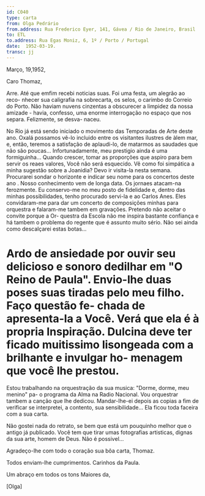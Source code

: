 ```yaml
---
id: C040
type: carta
from: Olga Pedrário
from.address: Rua Frederico Eyer, 141, Gávea / Rio de Janeiro, Brasil
to: ETL
to.address: Rua Egas Moniz, 6, 1º / Porto / Portugal
date:  1952-03-19.
transc: jj
---
```


Março, 19,1952,

Caro Thomaz,

Arre. Até que emfim recebi noticias suas. Foi uma festa, um alegrão ao reco-
nhecer sua caligrafia na sobrecarta, os selos, o carimbo do Correio do Porto.
Não haviam nuvens cinzentas a obscurecer a limpidez da nossa amizade - havia,
confesso, uma enorme interrogação no espaço que nos separa. Felizmente, se desva-
naceu.

No Rio já está sendo iniciado o movimento das Temporadas de Arte deste ano.
Oxalá possamos vê-lo incluido entre os visitantes ilustres de àlem mar, e,
então, teremos a satisfação de aplaudi-lo, de matarmos as saudades que não são
poucas... Infortunadamente, meu prestigio ainda é uma formiguinha... Quando
crescer, tomar as proporções que aspiro para bem servir os reaes valores, Você
não será esquecido. Vê como foi simpática a minha sugestão sobre a Joanidia?
Devo ir visita-la nesta semana. Procurarei sondar o horizonte e indicar seu
nome para os concertos deste ano . Nosso conhecimento vem de longa data. Os
jornaes atacam-na ferozmente. Eu conservo-me no meu posto de fidelidade e,
dentro das minhas possibilidades, tenho procurado servi-la e ao Carlos Anes.
Eles convidaram-me para dar um concerto de composições minhas para orquestra
e falaram-me tambem em gravações. Pretendo não aceitar o convite porque a Or-
questra da Escola não me inspira bastante confiança e há tambem o problema
do regente que é assunto muito sério. Não sei ainda como descalçarei estas
botas...

Ardo de ansiedade por ouvir seu delicioso e sonoro dedilhar em "O Reino de
Paula". Envio-lhe duas poses suas tiradas pelo meu filho. Faço questão fe-
chada de apresenta-la a Você. Verá que ela é à propria Inspiração.
Dulcina deve ter ficado muitissimo lisongeada com a brilhante e invulgar ho-
menagem que você lhe prestou.
=
Estou trabalhando na orquestração da sua musica: "Dorme, dorme, meu menino" pa-
o programa da Alma na Radio Nacional. Vou orquestrar tambem a canção que lhe
dedicou. Mandar-lhe-ei depois as copias a fim de verificar se interpretei, a
contento, sua sensibilidade... Ela ficou toda faceira com a sua carta.

Não gostei nada do retrato, se bem que está um pouquinho melhor que o antigo
já publicado. Você tem que tirar umas fotografias artisticas, dignas da sua
arte, homem de Deus. Não é possivel...

Agradeço-lhe com todo o coração sua bôa carta, Thomaz.

Todos enviam-lhe cumprimentos. Carinhos da Paula.

Um abraço em todos os tons Maiores da,

[Olga] 
